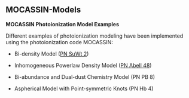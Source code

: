 ## MOCASSIN-Models

**MOCASSIN Photoionization Model Examples**

Different examples of photoionization modeling have been implemented using the photoionization code MOCASSIN:

* Bi-density Model ([PN SuWt 2](https://github.com/equib/mocassin-models/tree/master/SuWt2))

* Inhomogeneous Powerlaw Density Model ([PN Abell 48](https://github.com/equib/mocassin-models/tree/master/Abell48))

* Bi-abundance and Dual-dust Chemistry Model (PN PB 8)

* Aspherical Model with Point-symmetric Knots (PN Hb 4)
